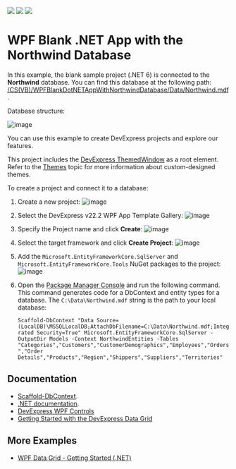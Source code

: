<!-- default badges list -->
![](https://img.shields.io/endpoint?url=https://codecentral.devexpress.com/api/v1/VersionRange/272688157/20.1.4%2B)
[![](https://img.shields.io/badge/Open_in_DevExpress_Support_Center-FF7200?style=flat-square&logo=DevExpress&logoColor=white)](https://supportcenter.devexpress.com/ticket/details/T900034)
[![](https://img.shields.io/badge/📖_How_to_use_DevExpress_Examples-e9f6fc?style=flat-square)](https://docs.devexpress.com/GeneralInformation/403183)
<!-- default badges end -->
# WPF Blank .NET App with the Northwind Database

In this example, the blank sample project (.NET 6) is connected to the **Northwind** database. You can find this database at the following path: [/CS(VB)/WPFBlankDotNETAppWithNorthwindDatabase/Data/Northwind.mdf](./CS/WPFBlankDotNETAppWithNorthwindDatabase/Data/Northwind.mdf).

Database structure:

![image](https://user-images.githubusercontent.com/65009440/206457391-85e331c6-9dfd-4e6b-b3c3-c509d2778ac2.png)

You can use this example to create DevExpress projects and explore our features.

This project includes the [DevExpress ThemedWindow](https://docs.devexpress.com/WPF/DevExpress.Xpf.Core.ThemedWindow) as a root element. Refer to the [Themes](https://docs.devexpress.com/WPF/7406/common-concepts/themes) topic for more information about custom-designed themes.

To create a project and connect it to a database:

1. Create a new project:
   ![image](https://user-images.githubusercontent.com/65009440/206438431-356d95e0-443b-4730-93de-9f66f9d63757.png)
2. Select the DevExpress v22.2 WPF App Template Gallery:
   ![image](https://user-images.githubusercontent.com/65009440/206439153-d51bb505-e2e1-49b3-9f5e-46d6f0de0306.png)
3. Specify the Project name and click **Create**:
   ![image](https://user-images.githubusercontent.com/65009440/206441123-5eaed497-8823-46e0-ba91-a14d3d325aad.png)
4. Select the target framework and click **Create Project**:
   ![image](https://user-images.githubusercontent.com/65009440/206441661-dfaf8964-f561-4b0c-9111-bf4fc7ec5306.png)
5. Add the `Microsoft.EntityFrameworkCore.SqlServer` and `Microsoft.EntityFrameworkCore.Tools` NuGet packages to the project:
   ![image](https://user-images.githubusercontent.com/65009440/206443012-62684ab0-2cf8-4d0e-a03d-74442bdc0212.png)
6. Open the [Package Manager Console](https://docs.microsoft.com/en-us/nuget/consume-packages/install-use-packages-powershell) and run the following command. This command generates code for a DbContext and entity types for a database. The `C:\Data\Northwind.mdf` string is the path to your local database:

   `Scaffold-DbContext "Data Source=(LocalDB)\MSSQLLocalDB;AttachDbFilename=C:\Data\Northwind.mdf;Integrated Security=True" Microsoft.EntityFrameworkCore.SqlServer -OutputDir Models -Context NorthwindEntities -Tables "Categories","Customers","CustomerDemographics","Employees","Orders","Order Details","Products","Region","Shippers","Suppliers","Territories"`

## Documentation

* [Scaffold-DbContext](https://learn.microsoft.com/en-us/ef/core/cli/powershell#scaffold-dbcontext).
* [.NET documentation](https://learn.microsoft.com/en-us/dotnet/fundamentals/).
* [DevExpress WPF Controls](https://docs.devexpress.com/WPF/7875/wpf-controls)
* [Getting Started with the DevExpress Data Grid](https://docs.devexpress.com/WPF/5863/controls-and-libraries/data-grid/getting-started)

## More Examples

* [WPF Data Grid - Getting Started (.NET)](https://github.com/DevExpress-Examples/wpf-data-grid-getting-started-net-core)
